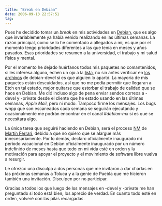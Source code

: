 ```yaml
---
title: "Break en Debian"
date: 2006-09-13 22:57:51
tag: 
---
```

<p>Pues he decidido tomar un <em>break</em> en mis actividades en <a target="_blank" href="http://www.debian.org">Debian</a>, que es algo que invariablemente ya había venido realizando en las últimas semanas. La razón principal, como se lo he comentado a allegados a mí, es que por el momento tengo prioridades diferentes a las que tenía en meses y años pasados. Esas prioridades se resumen a la universidad, el trabajo y mi salud física y mental.</p>

<p>Por el momento he dejado huérfanos todos mis paquetes no comantenidos, si les interesa alguno, echen un ojo a la <a target="_blank" href="http://qa.debian.org/developer.php?login=damog&amp;comaint=no">lista</a>, no sin antes verificar en <a target="_blank" href="http://lists.debian.org/debian-devel/2006/09/msg00330.html">los archivos</a> de debian-devel si es que alguien lo apartó. La mayoría de mis paquetes están descuidados, así que no me podía permitir que llegaran a Etch en tal estado, mejor quitarse que estorbar el trabajo de calidad que se hace en Debian. Me dió incluso algo de pena enviar sendos correos a -devel y -private desde el cliente que he estado usando en las últimas semanas, <em>Apple Mail</em>, pero ni modo. Tampoco firmé los mensajes. Los bugs wnpp que son escaneados cada semana se seguirán ejecutando y ocasionalmente me podrán encontrar en el canal <em>#debian-mx</em> si es que se necesitara algo.</p>

<p>La única tarea que seguiré haciendo en Debian, será el proceso <a target="_blank" href="http://nm.debian.org">NM</a> de <a target="_blank" href="https://nm.debian.org/nmstatus.php?email=martin.ferrari%40gmail.com">Martín Ferrari</a>, debido a que no quiero que se alargue más innecesariamente. Por lo demás, declaro oficialmente inaugurado mi periodo vacacional en Debian oficialmente inaugurado por un número indefinido de meses hasta que todo en mi vida esté en orden y la motivación para apoyar el proyecto y el movimiento de software libre vuelva a resurgir.</p>

<p>Le ofrezco una disculpa a dos personas que me invitaron a dar charlas en las próximas semanas a Toluca y a la gente de Puebla que me hicieron también una invitación. Disculpen por no participar.</p>

<p>Gracias a todos los que luego de los mensajes en -devel y -private me han preguntado si todo está bien, los aprecio de verdad. En cuanto todo esté en orden, volveré con las pilas recargadas.</p>
